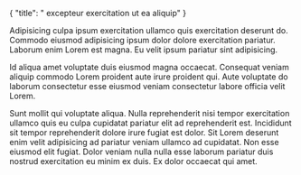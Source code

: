 {
  "title": " excepteur exercitation ut ea aliquip"
}

Adipisicing culpa ipsum exercitation ullamco quis exercitation deserunt do. Commodo eiusmod adipisicing ipsum dolor dolore exercitation pariatur. Laborum enim Lorem est magna. Eu velit ipsum pariatur sint adipisicing.

Id aliqua amet voluptate duis eiusmod magna occaecat. Consequat veniam aliquip commodo Lorem proident aute irure proident qui. Aute voluptate do laborum consectetur esse eiusmod veniam consectetur labore officia velit Lorem.

Sunt mollit qui voluptate aliqua. Nulla reprehenderit nisi tempor exercitation ullamco quis eu culpa cupidatat pariatur elit ad reprehenderit est. Incididunt sit tempor reprehenderit dolore irure fugiat est dolor. Sit Lorem deserunt enim velit adipisicing ad pariatur veniam ullamco ad cupidatat. Non esse eiusmod elit fugiat. Dolor veniam nulla nulla esse laborum pariatur duis nostrud exercitation eu minim ex duis. Ex dolor occaecat qui amet.